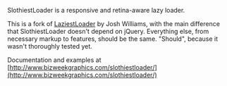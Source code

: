 SlothiestLoader is a responsive and retina-aware lazy loader.

This is a fork of [LaziestLoader](http://sjwilliams.github.io/laziestloader/) by Josh Williams, with the main difference that SlothiestLoader doesn't depend on jQuery. Everything else, from necessary markup to features, should be the same. "Should", because it wasn't thoroughly tested yet.

Documentation and examples at [http://www.bizweekgraphics.com/slothiestloader/](http://www.bizweekgraphics.com/slothiestloader/)
